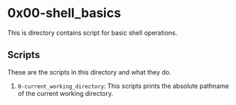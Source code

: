 # 0x00-shell_basics

This is directory contains script for basic shell operations.

## Scripts

These are the scripts in this directory and what they do.

1. `0-current_working_directory`: This scripts prints the absolute pathname of the current working directory.
